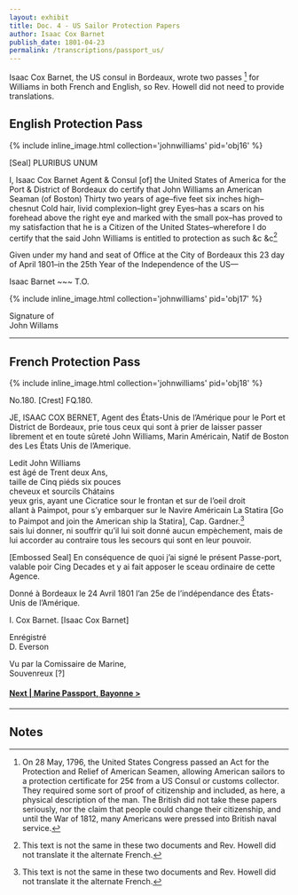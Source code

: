 ```yaml
---
layout: exhibit
title: Doc. 4 - US Sailor Protection Papers
author: Isaac Cox Barnet
publish_date: 1801-04-23
permalink: /transcriptions/passport_us/
---
```


Isaac Cox Barnet, the US consul in Bordeaux, wrote two passes [^1] for Williams in both French and English, so Rev. Howell did not need to provide translations.

## English Protection Pass

{% include inline_image.html collection='johnwilliams' pid='obj16' %}

[Seal] PLURIBUS UNUM

I, Isaac Cox Barnet Agent & Consul [of] the United States of America for the Port & District of Bordeaux do certify that John Williams an American Seaman (of Boston) Thirty two years of age–five feet six inches high–chesnut Cold hair, livid complexion–light grey Eyes–has a scars on his forehead above the right eye and marked with the small pox–has proved to my satisfaction that he is a Citizen of the United States–wherefore I do certify that the said John Williams is entitled to protection as such &c &c[^2]

Given under my hand and seat of Office at the City of Bordeaux this 23 day of April 1801–in the 25th Year of the Independence of the US—

Isaac Barnet ~~~ T.O.

{% include inline_image.html collection='johnwilliams' pid='obj17' %}

Signature of  
John Willams

---

## French Protection Pass

{% include inline_image.html collection='johnwilliams' pid='obj18' %}

No.180. [Crest] FQ.180.

JE, ISAAC COX BERNET, Agent des États-Unis de l’Amérique pour le Port et District de Bordeaux, prie tous ceux qui sont à prier de laisser passer librement et en toute sûreté John Williams, Marin Américain, Natif de Boston des Les États Unis de l’Amerique.

Ledit John Williams  
est âgé de Trent deux Ans,  
taille de Cinq piéds six pouces  
cheveux et sourcils Chátains  
yeux gris, ayant une Cicratice sour le frontan et sur de l’oeil droit  
allant à Paimpot, pour s’y embarquer sur le Navire Américain La Statira [Go to Paimpot and join the American ship la Statira], Cap. Gardner.[^2]  
sais lui donner, ni souffrir qu’il lui soit donné aucun empèchement, mais de lui accorder au contraire tous les secours qui sont en leur pouvoir.

[Embossed Seal] En conséquence de quoi j’ai signé le présent Passe-port, valable poir Cing Decades et y ai fait apposer le sceau ordinaire de cette Agence.

Donné à Bordeaux le 24 Avril 1801 l’an 25e de l’indépendance des États-Unis de l’Amérique.

I. Cox Barnet. [Isaac Cox Barnet]

Enrégistré  
D. Everson

Vu par la Comissaire de Marine,  
Souvenreux [?]

#### [Next | Marine Passport, Bayonne >](https://gyups.github.io/johnwilliams/transcriptions/passport_bayonne/)

---

## Notes

[^1]: On 28 May, 1796, the United States Congress passed an Act for the Protection and Relief of American Seamen, allowing American sailors to a protection certificate for 25¢ from a US Consul or customs collector. They required some sort of proof of citizenship and included, as here, a physical description of the man. The British did not take these papers seriously, nor the claim that people could change their citizenship, and until the War of 1812, many Americans were pressed into British naval service.

[^2]: This text is not the same in these two documents and Rev. Howell did not translate it the alternate French.
